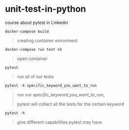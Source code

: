# unit-test-in-python
course about pytest in Linkedin

`docker-compose build`
> creating container evironment

`docker-compose run test sh`
> open container

`pytest`
> run all of our tests

`pytest -k specific_keyword_you_want_to_run`
> run our *specific_keyword_you_want_to_run*, 
>
> pytest will collect all the tests for the certain keyword

`pytest -h`
> give different capabilities pytest may have

